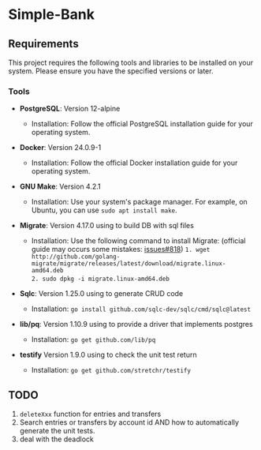 # Simple-Bank

## Requirements

This project requires the following tools and libraries to be installed on your system. Please ensure you have the specified versions or later.

### Tools

- **PostgreSQL**: Version 12-alpine
    - Installation: Follow the official PostgreSQL installation guide for your operating system.

- **Docker**: Version 24.0.9-1
    - Installation: Follow the official Docker installation guide for your operating system.

- **GNU Make**: Version 4.2.1
    - Installation: Use your system's package manager. For example, on Ubuntu, you can use `sudo apt install make`.

- **Migrate**: Version 4.17.0   using to build DB with sql files
    - Installation: Use the following command to install Migrate: (official guide may occurs some mistakes: [issues#818](https://github.com/golang-migrate/migrate/issues/818#issuecomment-1270444615)) 
    `1. wget http://github.com/golang-migrate/migrate/releases/latest/download/migrate.linux-amd64.deb`         
    `2. sudo dpkg -i migrate.linux-amd64.deb`

- **Sqlc**: Version 1.25.0      using to generate CRUD code 
    - Installation: `go install github.com/sqlc-dev/sqlc/cmd/sqlc@latest`     
 
- **lib/pq**: Version 1.10.9    using to provide a driver that implements postgres
    - Installation: `go get github.com/lib/pq`

- **testify** Version 1.9.0     using to check the unit test return
    - Installation: `go get github.com/stretchr/testify`


## TODO

1. `deleteXxx` function for entries and transfers
2. Search entries or transfers by account id AND how to automatically generate the unit tests.
3. deal with the deadlock